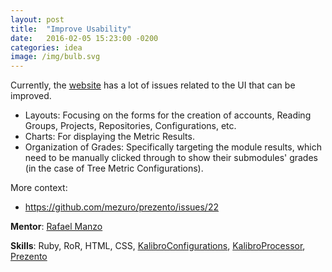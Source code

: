 ```yaml
---
layout: post
title:  "Improve Usability"
date:   2016-02-05 15:23:00 -0200
categories: idea
image: /img/bulb.svg
---
```

Currently, the [website](http://mezuro.org/) has a lot of issues related to the UI that can be improved. 
 * Layouts: Focusing on the forms for the creation of accounts, Reading Groups, Projects, Repositories,
   Configurations, etc.
 * Charts: For displaying the Metric Results.
 * Organization of Grades: Specifically targeting the module results, which need to be manually clicked through
 to show their submodules' grades (in the case of Tree Metric Configurations). 

More context:

* https://github.com/mezuro/prezento/issues/22

**Mentor**: [Rafael Manzo](https://github.com/rafamanzo/)

**Skills**: Ruby, RoR, HTML, CSS, [KalibroConfigurations](https://github.com/mezuro/kalibro_configurations),
[KalibroProcessor](https://github.com/mezuro/kalibro_processor), [Prezento](https://github.com/mezuro/prezento)
